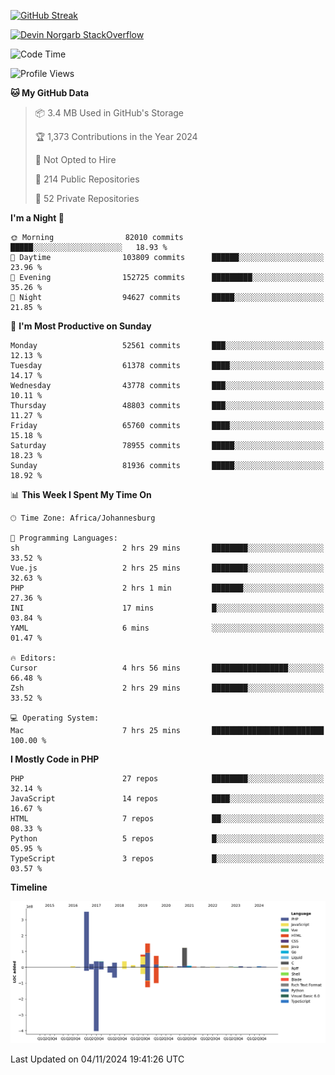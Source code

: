 
[![GitHub Streak](http://github-readme-streak-stats.herokuapp.com?user=DevinNorgarb&date_format=M%20j%5B%2C%20Y%5D)]()


[![Devin Norgarb StackOverflow](https://github-readme-stackoverflow.vercel.app/?userID=4993755)](https://stackoverflow.com/users/4993755/devin-norgarb)

<!--START_SECTION:waka-->
![Code Time](http://img.shields.io/badge/Code%20Time-9%2C224%20hrs%206%20mins-blue)

![Profile Views](http://img.shields.io/badge/Profile%20Views-0-blue)

**🐱 My GitHub Data** 

> 📦 3.4 MB Used in GitHub's Storage 
 > 
> 🏆 1,373 Contributions in the Year 2024
 > 
> 🚫 Not Opted to Hire
 > 
> 📜 214 Public Repositories 
 > 
> 🔑 52 Private Repositories 
 > 
**I'm a Night 🦉** 

```text
🌞 Morning                82010 commits       █████░░░░░░░░░░░░░░░░░░░░   18.93 % 
🌆 Daytime                103809 commits      ██████░░░░░░░░░░░░░░░░░░░   23.96 % 
🌃 Evening                152725 commits      █████████░░░░░░░░░░░░░░░░   35.26 % 
🌙 Night                  94627 commits       █████░░░░░░░░░░░░░░░░░░░░   21.85 % 
```
📅 **I'm Most Productive on Sunday** 

```text
Monday                   52561 commits       ███░░░░░░░░░░░░░░░░░░░░░░   12.13 % 
Tuesday                  61378 commits       ████░░░░░░░░░░░░░░░░░░░░░   14.17 % 
Wednesday                43778 commits       ███░░░░░░░░░░░░░░░░░░░░░░   10.11 % 
Thursday                 48803 commits       ███░░░░░░░░░░░░░░░░░░░░░░   11.27 % 
Friday                   65760 commits       ████░░░░░░░░░░░░░░░░░░░░░   15.18 % 
Saturday                 78955 commits       █████░░░░░░░░░░░░░░░░░░░░   18.23 % 
Sunday                   81936 commits       █████░░░░░░░░░░░░░░░░░░░░   18.92 % 
```


📊 **This Week I Spent My Time On** 

```text
🕑︎ Time Zone: Africa/Johannesburg

💬 Programming Languages: 
sh                       2 hrs 29 mins       ████████░░░░░░░░░░░░░░░░░   33.52 % 
Vue.js                   2 hrs 25 mins       ████████░░░░░░░░░░░░░░░░░   32.63 % 
PHP                      2 hrs 1 min         ███████░░░░░░░░░░░░░░░░░░   27.36 % 
INI                      17 mins             █░░░░░░░░░░░░░░░░░░░░░░░░   03.84 % 
YAML                     6 mins              ░░░░░░░░░░░░░░░░░░░░░░░░░   01.47 % 

🔥 Editors: 
Cursor                   4 hrs 56 mins       █████████████████░░░░░░░░   66.48 % 
Zsh                      2 hrs 29 mins       ████████░░░░░░░░░░░░░░░░░   33.52 % 

💻 Operating System: 
Mac                      7 hrs 25 mins       █████████████████████████   100.00 % 
```

**I Mostly Code in PHP** 

```text
PHP                      27 repos            ████████░░░░░░░░░░░░░░░░░   32.14 % 
JavaScript               14 repos            ████░░░░░░░░░░░░░░░░░░░░░   16.67 % 
HTML                     7 repos             ██░░░░░░░░░░░░░░░░░░░░░░░   08.33 % 
Python                   5 repos             █░░░░░░░░░░░░░░░░░░░░░░░░   05.95 % 
TypeScript               3 repos             █░░░░░░░░░░░░░░░░░░░░░░░░   03.57 % 
```



**Timeline**

![Lines of Code chart](https://raw.githubusercontent.com/DevinNorgarb/DevinNorgarb/main/assets/bar_graph.png)


 Last Updated on 04/11/2024 19:41:26 UTC
<!--END_SECTION:waka-->

